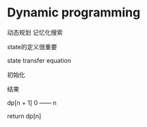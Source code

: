 # Dynamic programming

动态规划 记忆化搜索

state的定义很重要

state transfer equation

初始化

结果

dp[n + 1] 0 —— n

return dp[n]



